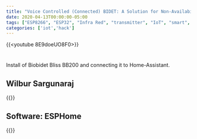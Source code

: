```yaml
---
title: "Voice Controlled (Connected) BIDET: A Solution for Non-Availability of Toilet-Paper Caused by COVID19"
date: 2020-04-13T00:00:00-05:00
tags: ["ESP8266", "ESP32", "Infra Red", "transmitter", "IoT", "smart", "WiFi", "hacking", "2N2222",'ESPHome','Home Assistant']
categories: ['iot','hack']
---
```


{{<youtube 8E9doeUO8F0>}}

#

Install of Biobidet Bliss BB200 and connecting it to Home-Assistant.

## Wilbur Sargunaraj

{{<youtube TcDhCFXs-4Q>}}

## Software: ESPHome

{{<gist debsahu f11c1bde7fea4f9f51e5e65ce4384a17>}}